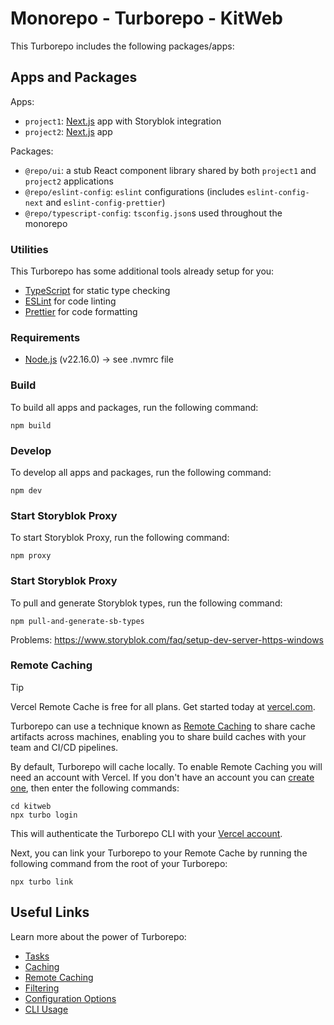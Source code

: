 # Monorepo - Turborepo - KitWeb

This Turborepo includes the following packages/apps:

## Apps and Packages

Apps:

- `project1`: [Next.js](https://nextjs.org/) app with Storyblok integration
- `project2`: [Next.js](https://nextjs.org/) app

Packages:

- `@repo/ui`: a stub React component library shared by both `project1` and `project2` applications
- `@repo/eslint-config`: `eslint` configurations (includes `eslint-config-next` and `eslint-config-prettier`)
- `@repo/typescript-config`: `tsconfig.json`s used throughout the monorepo

### Utilities

This Turborepo has some additional tools already setup for you:

- [TypeScript](https://www.typescriptlang.org/) for static type checking
- [ESLint](https://eslint.org/) for code linting
- [Prettier](https://prettier.io) for code formatting

### Requirements

- [Node.js](https://nodejs.org/en/) (v22.16.0) -> see .nvmrc file

### Build

To build all apps and packages, run the following command:

```
npm build
```

### Develop

To develop all apps and packages, run the following command:

```
npm dev
```

### Start Storyblok Proxy

To start Storyblok Proxy, run the following command:

```
npm proxy
```

### Start Storyblok Proxy

To pull and generate Storyblok types, run the following command:

```
npm pull-and-generate-sb-types
```

Problems: https://www.storyblok.com/faq/setup-dev-server-https-windows

### Remote Caching

> [!TIP]
> Vercel Remote Cache is free for all plans. Get started today at [vercel.com](https://vercel.com/signup?/signup?utm_source=remote-cache-sdk&utm_campaign=free_remote_cache).

Turborepo can use a technique known as [Remote Caching](https://turborepo.com/docs/core-concepts/remote-caching) to share cache artifacts across machines, enabling you to share build caches with your team and CI/CD pipelines.

By default, Turborepo will cache locally. To enable Remote Caching you will need an account with Vercel. If you don't have an account you can [create one](https://vercel.com/signup?utm_source=turborepo-examples), then enter the following commands:

```
cd kitweb
npx turbo login
```

This will authenticate the Turborepo CLI with your [Vercel account](https://vercel.com/docs/concepts/personal-accounts/overview).

Next, you can link your Turborepo to your Remote Cache by running the following command from the root of your Turborepo:

```
npx turbo link
```

## Useful Links

Learn more about the power of Turborepo:

- [Tasks](https://turborepo.com/docs/crafting-your-repository/running-tasks)
- [Caching](https://turborepo.com/docs/crafting-your-repository/caching)
- [Remote Caching](https://turborepo.com/docs/core-concepts/remote-caching)
- [Filtering](https://turborepo.com/docs/crafting-your-repository/running-tasks#using-filters)
- [Configuration Options](https://turborepo.com/docs/reference/configuration)
- [CLI Usage](https://turborepo.com/docs/reference/command-line-reference)
